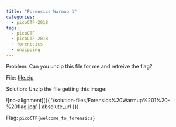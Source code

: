 ```yaml
---
title: "Forensics Warmup 1"
categories:
  - picoCTF-2018
tags:
  - picoCTF
  - picoCTF-2018
  - forencsics
  - unzipping
---
```


Problem: Can you unzip this file for me and retreive the flag?

File: <a href="https://github.com/Yorzaren/ctf/raw/master/picoCTF-2018/problem-files/Forensics%20Warmup%201%20flag.zip">file.zip</a>

Solution: Unzip the file getting this image:

![no-alignment]({{ '/solution-files/Forensics%20Warmup%201%20-%20flag.jpg' | absolute_url }})


Flag: ```picoCTF{welcome_to_forensics}```
